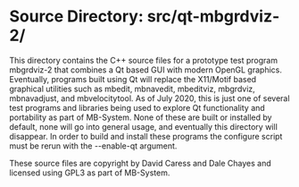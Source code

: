 # Source Directory: src/qt-mbgrdviz-2/

This directory contains the C++ source files for a prototype test program mbgrdviz-2 that combines a Qt based GUI with modern OpenGL graphics. Eventually, programs built using Qt will replace the X11/Motif based graphical utilities such as mbedit, mbnavedit, mbeditviz, mbgrdviz, mbnavadjust, and mbvelocitytool. As of July 2020, this is just one of several test programs and libraries being used to explore Qt functionality and portability as part of MB-System. None of these are built or installed by default, none will go into general usage, and eventually this directory will disappear. In order to build and install these programs the configure script must be rerun with the --enable-qt argument.

These source files are copyright by David Caress and Dale Chayes and licensed using GPL3 as part of MB-System.

